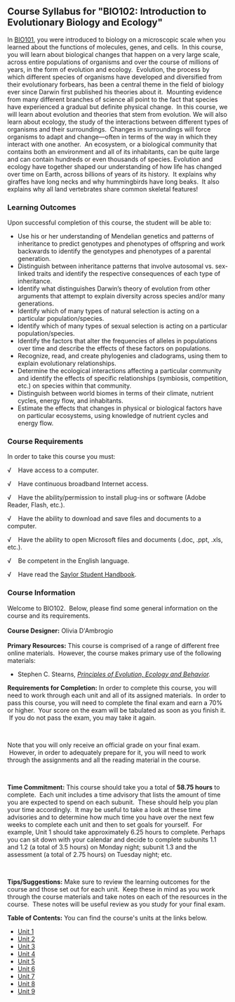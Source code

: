 Course Syllabus for "BIO102: Introduction to Evolutionary Biology and Ecology"
------------------------------------------------------------------------------

In [BIO101](http://www.saylor.org/courses/bio101a/), you were introduced
to biology on a microscopic scale when you learned about the functions
of molecules, genes, and cells.  In this course, you will learn about
biological changes that happen on a very large scale, across entire
populations of organisms and over the course of millions of years, in
the form of evolution and ecology.  Evolution, the process by which
different species of organisms have developed and diversified from their
evolutionary forbears, has been a central theme in the field of biology
ever since Darwin first published his theories about it.  Mounting
evidence from many different branches of science all point to the fact
that species have experienced a gradual but definite physical change.
 In this course, we will learn about evolution and theories that stem
from evolution. We will also learn about ecology, the study of the
interactions between different types of organisms and their
surroundings.  Changes in surroundings will force organisms to adapt and
change—often in terms of the way in which they interact with one
another.  An ecosystem, or a biological community that contains both an
environment and all of its inhabitants, can be quite large and can
contain hundreds or even thousands of species. Evolution and ecology
have together shaped our understanding of how life has changed over time
on Earth, across billions of years of its history.  It explains why
giraffes have long necks and why hummingbirds have long beaks.  It also
explains why all land vertebrates share common skeletal features!

### Learning Outcomes

Upon successful completion of this course, the student will be able to:

-   Use his or her understanding of Mendelian genetics and patterns of
    inheritance to predict genotypes and phenotypes of offspring and
    work backwards to identify the genotypes and phenotypes of a
    parental generation. 
-   Distinguish between inheritance patterns that involve autosomal vs.
    sex-linked traits and identify the respective consequences of each
    type of inheritance.
-   Identify what distinguishes Darwin’s theory of evolution from other
    arguments that attempt to explain diversity across species and/or
    many generations.
-   Identify which of many types of natural selection is acting on a
    particular population/species.
-   Identify which of many types of sexual selection is acting on a
    particular population/species.
-   Identify the factors that alter the frequencies of alleles in
    populations over time and describe the effects of these factors on
    populations.
-   Recognize, read, and create phylogenies and cladograms, using them
    to explain evolutionary relationships.
-   Determine the ecological interactions affecting a particular
    community and identify the effects of specific relationships
    (symbiosis, competition, etc.) on species within that community.
-   Distinguish between world biomes in terms of their climate, nutrient
    cycles, energy flow, and inhabitants.
-   Estimate the effects that changes in physical or biological factors
    have on particular ecosystems, using knowledge of nutrient cycles
    and energy flow.

### Course Requirements

In order to take this course you must:

√    Have access to a computer.

√    Have continuous broadband Internet access.

√    Have the ability/permission to install plug-ins or software (Adobe
Reader, Flash, etc.).

√    Have the ability to download and save files and documents to a
computer.

√    Have the ability to open Microsoft files and documents (.doc, .ppt,
.xls, etc.).

√    Be competent in the English language.

√    Have read the [Saylor Student
Handbook](http://www.saylor.org/site/wp-content/uploads/2012/05/Saylor-StudentHandbook.pdf).

### Course Information

Welcome to BIO102.  Below, please find some general information on the
course and its requirements.  
    
 **Course Designer:** Olivia D'Ambrogio  
    
 **Primary Resources:** This course is comprised of a range of different
free online materials.  However, the course makes primary use of the
following materials: 

-   Stephen C. Stearns, *[Principles of Evolution, Ecology and
    Behavior](http://oyc.yale.edu/ecology-and-evolutionary-biology/eeb-122/lecture-1).*

**Requirements for Completion:** In order to complete this course, you
will need to work through each unit and all of its assigned materials.
 In order to pass this course, you will need to complete the final exam
and earn a 70% or higher.  Your score on the exam will be tabulated as
soon as you finish it.  If you do not pass the exam, you may take it
again.

 

Note that you will only receive an official grade on your final exam.
 However, in order to adequately prepare for it, you will need to work
through the assignments and all the reading material in the course.

 

**Time Commitment:** This course should take you a total of **58.75
hours** to complete.  Each unit includes a time advisory that lists the
amount of time you are expected to spend on each subunit.  These should
help you plan your time accordingly.  It may be useful to take a look at
these time advisories and to determine how much time you have over the
next few weeks to complete each unit and then to set goals for yourself.
 For example, Unit 1 should take approximately 6.25 hours to complete.
Perhaps you can sit down with your calendar and decide to complete
subunits 1.1 and 1.2 (a total of 3.5 hours) on Monday night; subunit 1.3
and the assessment (a total of 2.75 hours) on Tuesday night; etc.

 

**Tips/Suggestions:** Make sure to review the learning outcomes for the
course and those set out for each unit.  Keep these in mind as you work
through the course materials and take notes on each of the resources in
the course.  These notes will be useful review as you study for your
final exam.

**Table of Contents:** You can find the course's units at the links below.

- [Unit 1](https://legacy.saylor.org/bio102/Unit01/)
- [Unit 2](https://legacy.saylor.org/bio102/Unit02/)
- [Unit 3](https://legacy.saylor.org/bio102/Unit03/)
- [Unit 4](https://legacy.saylor.org/bio102/Unit04/)
- [Unit 5](https://legacy.saylor.org/bio102/Unit05/)
- [Unit 6](https://legacy.saylor.org/bio102/Unit06/)
- [Unit 7](https://legacy.saylor.org/bio102/Unit07/)
- [Unit 8](https://legacy.saylor.org/bio102/Unit08/)
- [Unit 9](https://legacy.saylor.org/bio102/Unit09/)
